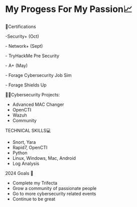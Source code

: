 <h1> My Progess For My Passion📈 </h1>

</h3> 📜Certifications </h3>

-Security+ (Oct)

-​ Network+ (Sept)

​- TryHackMe Pre Security

-​ A+ (May)

​- Forage Cybersecurity Job Sim

-​ Forage Shields Up


</h3>👨‍💻Cybersecurity Projects: </h3>

-  Advanced MAC Changer
-  OpenCTI
-  Wazuh
-  Community

</h3> TECHNICAL SKILLS💻 </h3>

-  Snort, Yara
-  Rapid7, OpenCTI
-  Python
-  Linux, Windows, Mac, Android
-  Log Analysis


</h3> 2024 Goals 🥅</h3>

- Complete my Trifecta 
- Grow a community of passionate people 
- Go to more cybersecurity related events 
- Continue to be great